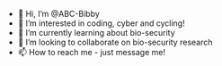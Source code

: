 - 👋 Hi, I’m @ABC-Bibby
- 👀 I’m interested in coding, cyber and cycling!
- 🌱 I’m currently learning about bio-security
- 💞️ I’m looking to collaborate on bio-security research
- 📫 How to reach me - just message me!

<!---
ABC-Bibby/ABC-Bibby is a ✨ special ✨ repository because its `README.md` (this file) appears on your GitHub profile.
You can click the Preview link to take a look at your changes.
--->
